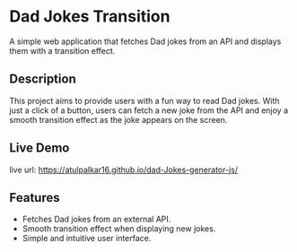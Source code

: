 # Dad Jokes Transition

A simple web application that fetches Dad jokes from an API and displays them with a transition effect.

## Description

This project aims to provide users with a fun way to read Dad jokes. With just a click of a button, users can fetch a new joke from the API and enjoy a smooth transition effect as the joke appears on the screen.

## Live Demo
live url: https://atulpalkar16.github.io/dad-Jokes-generator-js/


## Features

- Fetches Dad jokes from an external API.
- Smooth transition effect when displaying new jokes.
- Simple and intuitive user interface.


